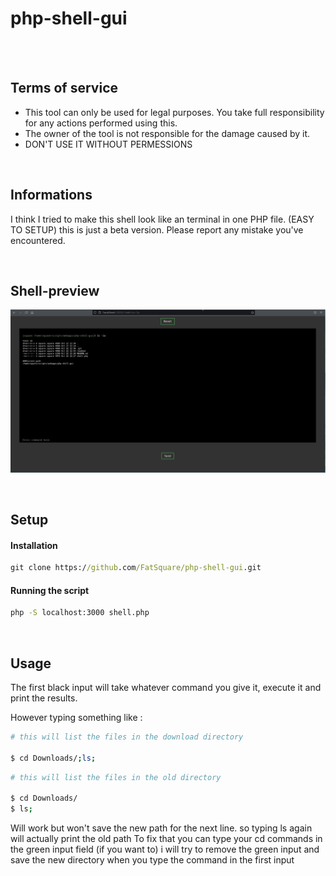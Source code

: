 # php-shell-gui

<br><br>

## Terms of service
* This tool can only be used for legal purposes. You take full responsibility for any actions performed using this. 
* The owner of the tool is not responsible for the damage caused by it.
* DON'T USE IT WITHOUT PERMESSIONS

<br>

## Informations

I think I tried to make this shell look like an terminal in one PHP file. (EASY TO SETUP)
this is just a beta version. Please report any mistake you've encountered.

<br>


## Shell-preview

![Shell-preview](./readmed/shell1.png)

<br>

## Setup

#### Installation

```cmd
git clone https://github.com/FatSquare/php-shell-gui.git
```

#### Running the script

```cmd
php -S localhost:3000 shell.php
```

<br>

## Usage

The first black input will take whatever command you give it, execute it and print the results.

However typing something like :

```bash
# this will list the files in the download directory

$ cd Downloads/;ls;
```
```bash
# this will list the files in the old directory

$ cd Downloads/
$ ls;
```
Will work but won't save the new path for the next line. so typing ls again will actually print the old path
To fix that you can type your cd commands in the green input field (if you want to)
i will try to remove the green input and save the new directory when you type the command in the first input
